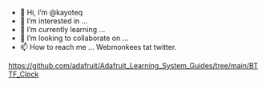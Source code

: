 - 👋 Hi, I’m @kayoteq
- 👀 I’m interested in ...
- 🌱 I’m currently learning ...
- 💞️ I’m looking to collaborate on ...
- 📫 How to reach me ...
Webmonkees tat twitter.
<!---
kayoteq/kayoteq is a ✨ special ✨ repository because its `README.md` (this file) appears on your GitHub profile.
You can click the Preview link to take a look at your changes.
--->
https://github.com/adafruit/Adafruit_Learning_System_Guides/tree/main/BTTF_Clock
